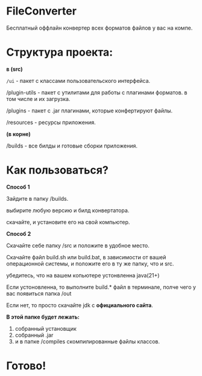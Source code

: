 # FileConverter
Бесплатный оффлайн конвертер всех форматов файлов у вас на компе.

# Структура проекта:
**в (src)**

`/ui` - пакет с классами пользовательского интерфейса.

/plugin-utils - пакет с утилитами для работы с плагинами форматов. в том числе и их загрузка.

/plugins - пакет с .jar плагинами, которые конфертируют файлы.

/resources - ресурсы приложения.

**(в корне)**

/builds - все билды и готовые сборки приложения.

# Как пользоваться?
**Способ 1**

Зайдите в папку /builds.

выбирите любую версию и билд конвертатора.

скачайте, и установите его на свой компьютер.

**Способ 2**

Скачайте себе папку /src и положите в удобное место.

Скачайте файл build.sh или build.bat, в зависимости от вашей операционной системы, и положите его в ту же папку, что и src.

убедитесь, что на вашем копьютере устонвленна java(21+)

Если устоновленна, то выполните build.* файл в терминале, полче чего у вас появиться папка /out

Если нет, то просто скачайте jdk с **официального сайта**.

**В этой папке будет лежать:**

1. собранный установщик
2. собранный .jar
3. и в папке /compiles скомпилированные файлы классов.

# Готово!
